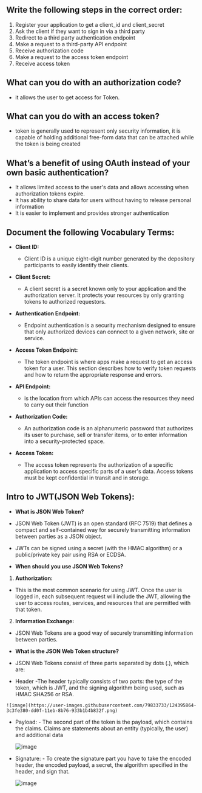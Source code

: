 ## Write the following steps in the correct order:
1. Register your application to get a client_id and client_secret
2. Ask the client if they want to sign in via a third party 
3. Redirect to a third party authentication endpoint
4. Make a request to a third-party API endpoint 
5. Receive authorization code
6. Make a request to the access token endpoint
7. Receive access token


## What can you do with an authorization code?
  - it allows the user to get access  for Token.

## What can you do with an access token?
-  token is generally used to represent only security information, it is capable of holding additional free-form data that can be attached while the token is being created

## What’s a benefit of using OAuth instead of your own basic authentication? 
- It allows limited access to the user's data and allows accessing when authorization tokens expire. 
- It has ability to share data for users without having to release personal information
- It is easier to implement and provides stronger authentication


## Document the following Vocabulary Terms:
 - **Client ID:**
   - Client ID is a unique eight-digit number generated by the depository participants to easily identify their clients.
   
 - **Client Secret:**
   - A client secret is a secret known only to your application and the authorization server. It protects your resources by only granting tokens to authorized requestors.
  
 - **Authentication Endpoint:**
    - Endpoint authentication is a security mechanism designed to ensure that only authorized devices can connect to a given network, site or service. 
    
 - **Access Token Endpoint:**
    - The token endpoint is where apps make a request to get an access token for a user. This section describes how to verify token requests and how to return the appropriate response and errors.

 - **API Endpoint:**
    -  is the location from which APIs can access the resources they need to carry out their function
    
 - **Authorization Code:**
    - An authorization code is an alphanumeric password that authorizes its user to purchase, sell or transfer items, or to enter information into a security-protected space.

 - **Access Token:**
   -  The access token represents the authorization of a specific application to access specific parts of a user's data. Access tokens must be kept confidential in transit and in storage.



## Intro to JWT(JSON Web Tokens):
 - **What is JSON Web Token?**
  - JSON Web Token (JWT) is an open standard (RFC 7519) that defines a compact and self-contained way for securely transmitting information between parties as a JSON object.
  - JWTs can be signed using a secret (with the HMAC algorithm) or a public/private key pair using RSA or ECDSA.

 - **When should you use JSON Web Tokens?**
  1. **Authorization:**
   -  This is the most common scenario for using JWT. Once the user is logged in, each subsequent request will include the JWT, allowing the user to access routes, services, and resources that are permitted with that token.
  2. **Information Exchange:**
   - JSON Web Tokens are a good way of securely transmitting information between parties. 

 - **What is the JSON Web Token structure?**
  - JSON Web Tokens consist of three parts separated by dots (.), which are:
   - Header
    -The header typically consists of two parts: the type of the token, which is JWT, and the signing algorithm being used, such as HMAC SHA256 or RSA.
    
    ![image](https://user-images.githubusercontent.com/79833733/124395864-3c3fe380-dd0f-11eb-8b76-933b1b4b832f.png)

   - Payload:
    - The second part of the token is the payload, which contains the claims. Claims are statements about an entity (typically, the user) and additional data

       ![image](https://user-images.githubusercontent.com/79833733/124395961-b53f3b00-dd0f-11eb-8506-5e72ccbebb28.png)

   - Signature:
    - To create the signature part you have to take the encoded header, the encoded payload, a secret, the algorithm specified in the header, and sign that.

     ![image](https://user-images.githubusercontent.com/79833733/124395997-d6079080-dd0f-11eb-8a84-7714e62a5b69.png)









